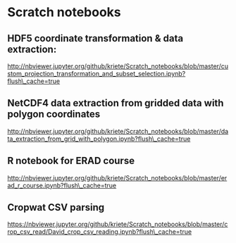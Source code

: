 
# Scratch notebooks

## HDF5 coordinate transformation & data extraction:
  
http://nbviewer.jupyter.org/github/kriete/Scratch_notebooks/blob/master/custom_projection_transformation_and_subset_selection.ipynb?flush\_cache=true

## NetCDF4 data extraction from gridded data with polygon coordinates

http://nbviewer.jupyter.org/github/kriete/Scratch_notebooks/blob/master/data_extraction_from_grid_with_polygon.ipynb?flush\_cache=true

## R notebook for ERAD course

http://nbviewer.jupyter.org/github/kriete/Scratch_notebooks/blob/master/erad_r_course.ipynb?flush\_cache=true

## Cropwat CSV parsing

https://nbviewer.jupyter.org/github/kriete/Scratch_notebooks/blob/master/crop_csv_read/David_crop_csv_reading.ipynb?flush\_cache=true
